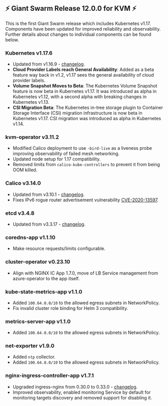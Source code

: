 ## :zap: Giant Swarm Release 12.0.0 for KVM :zap:

This is the first Giant Swarm release which includes Kubernetes v1.17. Components have been updated for improved reliability and observability. Further details about changes to individual components can be found below.

### Kubernetes v1.17.6

- Updated from v1.16.9 - [changelog](https://github.com/kubernetes/kubernetes/blob/master/CHANGELOG/CHANGELOG-1.17.md#changelog-since-v1175).
- **Cloud Provider Labels reach General Availability**: Added as a beta feature way back in v1.2, v1.17 sees the general availability of cloud provider labels.
- **Volume Snapshot Moves to Beta**: The Kubernetes Volume Snapshot feature is now beta in Kubernetes v1.17. It was introduced as alpha in Kubernetes v1.12, with a second alpha with breaking changes in Kubernetes v1.13.
- **CSI Migration Beta**: The Kubernetes in-tree storage plugin to Container Storage Interface (CSI) migration infrastructure is now beta in Kubernetes v1.17. CSI migration was introduced as alpha in Kubernetes v1.14.

### kvm-operator v3.11.2

- Modified Calico deployment to use `-bird-live` as a liveness probe improving observability of failed mesh networking.
- Updated node setup for 1.17 compatibility.
- Removed limits from `calico-kube-controllers` to prevent it from being OOM killed.

### Calico v3.14.0

- Updated from v3.10.1 - [changelog](https://docs.projectcalico.org/v3.14/release-notes/).
- Fixes IPv6 rogue router advertisement vulnerability [CVE-2020-13597](https://cve.mitre.org/cgi-bin/cvename.cgi?name=CVE-2020-13597).

### etcd v3.4.8

- Updated from v3.3.17 - [changelog](https://github.com/etcd-io/etcd/blob/master/CHANGELOG-3.4.md#v348-2020-05-18).

### coredns-app v1.1.10

- Make resource requests/limits configurable.

### cluster-operator v0.23.10

- Align with NGINX IC App 1.7.0, move of LB Service management from azure-operator to the app itself.

### kube-state-metrics-app v1.1.0

- Added `100.64.0.0/10` to the allowed egress subnets in NetworkPolicy.
- Fix invalid cluster role binding for Helm 3 compatibility.

### metrics-server-app v1.1.0

- Added `100.64.0.0/10` to the allowed egress subnets in NetworkPolicy.

### net-exporter v1.9.0

- Added `ntp` collector.
- Added `100.64.0.0/10` to the allowed egress subnets in NetworkPolicy.

### nginx-ingress-controller-app v1.7.1

- Upgraded ingress-nginx from 0.30.0 to 0.33.0 - [changelog](https://github.com/kubernetes/ingress-nginx/blob/master/Changelog.md#0330).
- Improved observability, enabled monitoring Service by default for monitoring targets discovery and removed support for disabling it.
